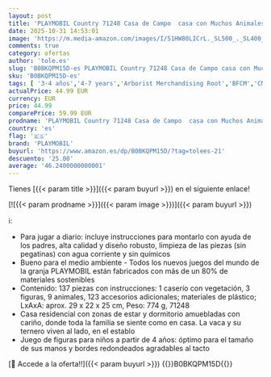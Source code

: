 ```yaml
---
layout: post
title: 'PLAYMOBIL Country 71248 Casa de Campo  casa con Muchos Animales de Granja  Granja ecológica  Juguete sostenible para niños a Partir de 4 años'
date: 2025-10-31 14:53:01
image: 'https://m.media-amazon.com/images/I/51HW80LICrL._SL500_._SL400_.jpg'
comments: true
category: ofertas
author: 'tole.es'
slug: 'B0BKQPM15D-es PLAYMOBIL Country 71248 Casa de Campo casa con Muchos...'
sku: 'B0BKQPM15D-es'
tags: [ '3-4 años','4-7 years','Arborist Merchandising Root','BFCM','CML-Toys','Conjuntos de figuras de juguete','Juguetes','Juguetes y juegos','Muñecos y figuras','Self Service','Special Features Stores','Top brands in Toys','Toys & Figures','Toys All','b6d17eda-2c26-45ed-a098-453a9f96e839_0','b6d17eda-2c26-45ed-a098-453a9f96e839_1101','b6d17eda-2c26-45ed-a098-453a9f96e839_1801','b6d17eda-2c26-45ed-a098-453a9f96e839_6301','b6d17eda-2c26-45ed-a098-453a9f96e839_6801','b6d17eda-2c26-45ed-a098-453a9f96e839_901','playmobil','🇪🇸', ]
actualPrice: 44.99 EUR
currency: EUR
price: 44.99
comparePrice: 59.99 EUR
prodname: 'PLAYMOBIL Country 71248 Casa de Campo  casa con Muchos Animales de Granja  Granja ecológica  Juguete sostenible para niños a Partir de 4 años'
country: 'es'
flag: '🇪🇸'
brand: 'PLAYMOBIL'
buyurl: 'https://www.amazon.es/dp/B0BKQPM15D/?tag=tolees-21'
descuento: '25.00'
average: '46.2400000000001'
---
```


Tienes [{{< param title >}}]({{< param buyurl >}}) en el siguiente enlace!

[![{{< param prodname >}}]({{< param image >}})]({{< param buyurl >}})

ℹ️:

- Para jugar a diario: incluye instrucciones para montarlo con ayuda de los padres, alta calidad y diseño robusto, limpieza de las piezas (sin pegatinas) con agua corriente y sin químicos
- Bueno para el medio ambiente - Todos los nuevos juegos del mundo de la granja PLAYMOBIL están fabricados con más de un 80% de materiales sostenibles
- Contenido: 137 piezas con instrucciones: 1 caserío con vegetación, 3 figuras, 9 animales, 123 accesorios adicionales; materiales de plástico; LxAxA: aprox. 29 x 22 x 25 cm, Peso: 774 g, 71248
- Casa residencial con zonas de estar y dormitorio amuebladas con cariño, donde toda la familia se siente como en casa. La vaca y su ternero viven al lado, en el establo
- Juego de figuras para niños a partir de 4 años: óptimo para el tamaño de sus manos y bordes redondeados agradables al tacto

[🛒 Accede a la oferta!!]({{< param buyurl >}})
{{<world>}}B0BKQPM15D{{</world>}}

